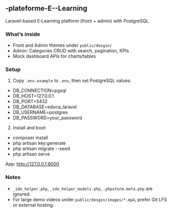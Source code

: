 ## -plateforme-E--Learning

Laravel-based E‑Learning platform (front + admin) with PostgreSQL.

### What’s inside
- Front and Admin themes under `public/desgin/`
- Admin: Categories CRUD with search, pagination, KPIs
- Mock dashboard APIs for charts/tables

### Setup
1) Copy `.env.example` to `.env`, then set PostgreSQL values:
- DB_CONNECTION=pgsql
- DB_HOST=127.0.0.1
- DB_PORT=5432
- DB_DATABASE=educa_laravel
- DB_USERNAME=postgres
- DB_PASSWORD=your_password

2) Install and boot
- composer install
- php artisan key:generate
- php artisan migrate --seed
- php artisan serve

App: http://127.0.0.1:8000

### Notes
- `_ide_helper.php`, `_ide_helper_models.php`, `.phpstorm.meta.php` are ignored.
- For large demo videos under `public/desgin/images/*.mp4`, prefer Git LFS or external hosting.
